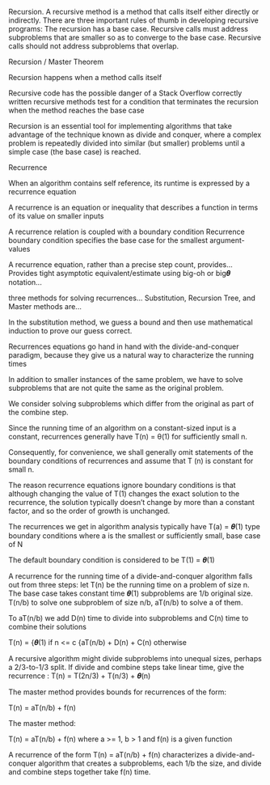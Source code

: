 Recursion.
A recursive method is a method that calls itself either directly or indirectly. There are three important rules of thumb in developing recursive programs:
The recursion has a base case.
Recursive calls must address subproblems that are smaller so as to converge to the base case.
Recursive calls should not address subproblems that overlap.

Recursion / Master Theorem

Recursion happens when a method calls itself

Recursive code has the possible danger of a Stack Overflow
correctly written recursive methods test for a condition that terminates the recursion when the method reaches the base case

Recursion is an essential tool for implementing algorithms that take advantage of the technique known as divide and conquer, where a complex problem is repeatedly divided into similar (but smaller) problems until a simple case (the base case) is reached.


Recurrence

When an algorithm contains self reference, its runtime is expressed by a recurrence equation

A recurrence is an equation or inequality that describes a function in terms of its value on smaller inputs

A recurrence relation is coupled with a boundary condition
Recurrence boundary condition specifies the base case for the smallest argument-values

A recurrence equation, rather than a precise step count, provides...
Provides tight asymptotic equivalent/estimate using big-oh or big𝜽 notation...

three methods for solving recurrences...
Substitution, Recursion Tree, and Master methods are...

In the substitution method, we guess a bound and then use mathematical induction
to prove our guess correct.


Recurrences equations go hand in hand with the divide-and-conquer paradigm, because they give us a natural way to characterize the running times

In addition to smaller instances of the same problem, we have to solve subproblems that are not quite the same as the original problem.

We consider solving subproblems which differ from the original as part of the combine step.

Since the running time of an algorithm on a constant-sized input is a constant, recurrences generally have T(n) =
θ(1) for sufficiently small n.

Consequently, for convenience, we shall generally omit statements of the boundary conditions of recurrences and assume that T (n) is constant for small n.

The reason recurrence equations ignore boundary conditions is that although changing the value of T(1) changes the exact solution to the recurrence, the solution typically doesn’t change by more than a constant factor, and so the order of growth is unchanged.

The recurrences we get in algorithm analysis typically have T(a) = 𝜽(1) type boundary conditions where a is the smallest or sufficiently small, base case of N

The default boundary condition is considered to be T(1) = 𝜽(1)

A recurrence for the running time of a divide-and-conquer algorithm falls out from three steps:
let T(n) be the running time on a problem of size n. 
The base case takes constant time 𝜽(1)
subproblems are 1/b original size.
T(n/b) to solve one subproblem of size n/b,
aT(n/b) to solve a of them.

To aT(n/b) we add D(n) time to divide into subproblems and C(n) time to combine their solutions

T(n) =  {𝜽(1)                    if n <= c
        {aT(n/b) + D(n) + C(n)   otherwise

A recursive algorithm might divide subproblems into unequal sizes, perhaps a 2/3-to-1/3 split.
If divide and combine steps take linear time, give the recurrence :
T(n) = T(2n/3) + T(n/3) +  𝜽(n)

The master method provides bounds for recurrences of the form:

T(n) = aT(n/b) + f(n)

The master method:

T(n) = aT(n/b) + f(n)
where a >= 1, b > 1 and f(n) is a given function

A recurrence of the form T(n) = aT(n/b) + f(n) characterizes a divide-and-conquer algorithm that creates
a subproblems, each 1/b the size, and divide and combine steps together take f(n) time.
